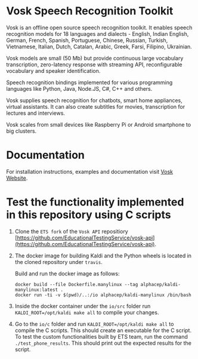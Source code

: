 # Vosk Speech Recognition Toolkit

Vosk is an offline open source speech recognition toolkit. It enables
speech recognition models for 18 languages and dialects - English, Indian
English, German, French, Spanish, Portuguese, Chinese, Russian, Turkish,
Vietnamese, Italian, Dutch, Catalan, Arabic, Greek, Farsi, Filipino,
Ukrainian.

Vosk models are small (50 Mb) but provide continuous large vocabulary
transcription, zero-latency response with streaming API, reconfigurable
vocabulary and speaker identification.

Speech recognition bindings implemented for various programming languages
like Python, Java, Node.JS, C#, C++ and others.

Vosk supplies speech recognition for chatbots, smart home appliances,
virtual assistants. It can also create subtitles for movies,
transcription for lectures and interviews.

Vosk scales from small devices like Raspberry Pi or Android smartphone to
big clusters.

# Documentation

For installation instructions, examples and documentation visit [Vosk
Website](https://alphacephei.com/vosk).

# Test the functionality implemented in this repository using C scripts

1. Clone the `ETS fork` of the `Vosk API` repositiory [https://github.com/EducationalTestingService/vosk-api](https://github.com/EducationalTestingService/vosk-api).

2. The docker image for building Kaldi and the Python wheels is located in the cloned repository under `travis`.

   Build and run the docker image as follows:

   ```
   docker build --file Dockerfile.manylinux --tag alphacep/kaldi-manylinux:latest .
   docker run -ti -v $(pwd)/..:/io alphacep/kaldi-manylinux /bin/bash
   ```

3. Inside the docker container under the `io/src` folder run `KALDI_ROOT=/opt/kaldi make all` to compile your changes.

4. Go to the `io/c` folder and run `KALDI_ROOT=/opt/kaldi make all` to compile the C scripts. This should create an executable for the C script. To test the custom functionalities built by ETS team, run the command `./test_phone_results`. This should print out the expected results for the script.